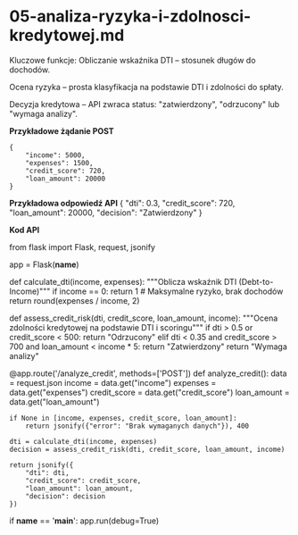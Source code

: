 # 05-analiza-ryzyka-i-zdolnosci-kredytowej.md

Kluczowe funkcje:
Obliczanie wskaźnika DTI – stosunek długów do dochodów.

Ocena ryzyka – prosta klasyfikacja na podstawie DTI i zdolności do spłaty.

Decyzja kredytowa – API zwraca status: "zatwierdzony", "odrzucony" lub "wymaga analizy".


**Przykładowe żądanie POST**
```
{
    "income": 5000,
    "expenses": 1500,
    "credit_score": 720,
    "loan_amount": 20000
}
```

**Przykładowa odpowiedź API**
{
    "dti": 0.3,
    "credit_score": 720,
    "loan_amount": 20000,
    "decision": "Zatwierdzony"
}


**Kod API**

from flask import Flask, request, jsonify

app = Flask(__name__)

def calculate_dti(income, expenses):
    """Oblicza wskaźnik DTI (Debt-to-Income)"""
    if income == 0:
        return 1  # Maksymalne ryzyko, brak dochodów
    return round(expenses / income, 2)

def assess_credit_risk(dti, credit_score, loan_amount, income):
    """Ocena zdolności kredytowej na podstawie DTI i scoringu"""
    if dti > 0.5 or credit_score < 500:
        return "Odrzucony"
    elif dti < 0.35 and credit_score > 700 and loan_amount < income * 5:
        return "Zatwierdzony"
    return "Wymaga analizy"

@app.route('/analyze_credit', methods=['POST'])
def analyze_credit():
    data = request.json
    income = data.get("income")
    expenses = data.get("expenses")
    credit_score = data.get("credit_score")
    loan_amount = data.get("loan_amount")

    if None in [income, expenses, credit_score, loan_amount]:
        return jsonify({"error": "Brak wymaganych danych"}), 400

    dti = calculate_dti(income, expenses)
    decision = assess_credit_risk(dti, credit_score, loan_amount, income)

    return jsonify({
        "dti": dti,
        "credit_score": credit_score,
        "loan_amount": loan_amount,
        "decision": decision
    })

if __name__ == '__main__':
    app.run(debug=True)
